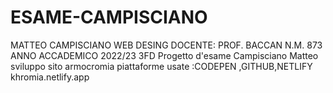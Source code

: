 # ESAME-CAMPISCIANO
MATTEO CAMPISCIANO 
WEB DESING DOCENTE: PROF. BACCAN 
N.M. 873
ANNO ACCADEMICO 2022/23 
3FD 
Progetto d'esame Campisciano Matteo 
sviluppo sito armocromia piattaforme usate :CODEPEN ,GITHUB,NETLIFY 
khromia.netlify.app

